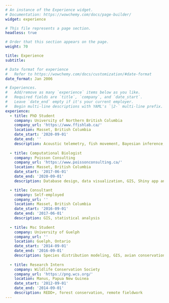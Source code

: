 ```yaml
---
# An instance of the Experience widget.
# Documentation: https://wowchemy.com/docs/page-builder/
widget: experience

# This file represents a page section.
headless: true

# Order that this section appears on the page.
weight: 70

title: Experience
subtitle:

# Date format for experience
#   Refer to https://wowchemy.com/docs/customization/#date-format
date_format: Jan 2006

# Experiences.
#   Add/remove as many `experience` items below as you like.
#   Required fields are `title`, `company`, and `date_start`.
#   Leave `date_end` empty if it's your current employer.
#   Begin multi-line descriptions with YAML's `|2-` multi-line prefix.
experience:
  - title: PhD Student
    company: University of Northern British Columbia
    company_url: 'https://www.ffishlab.ca/'
    location: Masset, British Columbia
    date_start: '2020-09-01'
    date_end: ''
    description: Acoustic telemetry, fish movement, Bayesian inference, White Sturgeon conservation
    
  - title: Computational Biologist
    company: Poisson Consulting
    company_url: 'https://www.poissonconsulting.ca/'
    location: Masset, British Columbia
    date_start: '2017-06-01'
    date_end: '2020-09-01'
    description: Database design, data visualization, GIS, Shiny app and R package development

  - title: Consultant
    company: Self-employed
    company_url: ''
    location: Masset, British Columbia
    date_start: '2016-09-01'
    date_end: '2017-06-01'
    description: GIS, statistical analysis
        
  - title: Msc Student
    company: University of Guelph
    company_url: ''
    location: Guelph, Ontario
    date_start: '2014-09-01'
    date_end: '2016-09-01'
    description: Species distribution modeling, GIS, avian conservation and ecology
    
  - title: Research Intern
    company: Wildlife Conservation Society
    company_url: 'https://png.wcs.org/'
    location: Manus, Papua New Guinea
    date_start: '2012-09-01'
    date_end: '2014-09-01'
    description: REDD+, forest conservation, remote fieldwork
---
```

